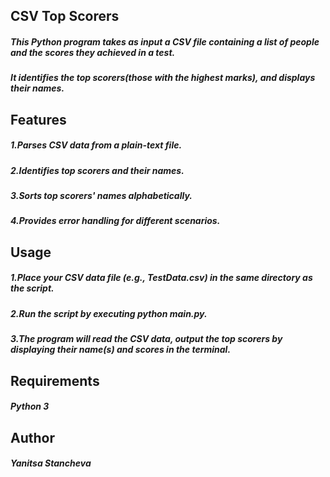 ## CSV Top Scorers
##### This Python program takes as input a CSV file containing a list of people and the scores they achieved in a test.
##### It identifies the top scorers(those with the highest marks), and displays their names.


## Features
##### 1.Parses CSV data from a plain-text file.
##### 2.Identifies top scorers and their names.
##### 3.Sorts top scorers' names alphabetically.
##### 4.Provides error handling for different scenarios.


## Usage
##### 1.Place your CSV data file (e.g., TestData.csv) in the same directory as the script.
##### 2.Run the script by executing python main.py.
##### 3.The program will read the CSV data, output the top scorers by displaying their name(s) and scores in the terminal.


## Requirements
##### Python 3


## Author
##### Yanitsa Stancheva
